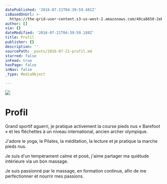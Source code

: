 ```yaml
---
datePublished: '2016-07-21T04:39:59.481Z'
isBasedOnUrl: >-
  https://the-grid-user-content.s3-us-west-2.amazonaws.com/40ca8650-2ebf-4375-ace1-535ecb3c2d0e.jpg
author: []
via: {}
dateModified: '2016-07-21T04:39:59.188Z'
title: Profil
publisher: {}
description: ''
sourcePath: _posts/2016-07-21-profil.md
starred: false
inFeed: true
hasPage: false
inNav: false
_type: MediaObject

---
```

![](https://imgflo.herokuapp.com/graph/vahj1ThiexotieMo/4ba434a7777b48e3ef15c610c3a2c423/croprotate.jpg?cropheight=3233&cropwidth=4149&degrees=0&input=https%3A%2F%2Fthe-grid-user-content.s3-us-west-2.amazonaws.com%2F40ca8650-2ebf-4375-ace1-535ecb3c2d0e.jpg&x=0&y=0)

# Profil

Grand sportif aguerri, je pratique activement la course pieds nus « Barefoot » et les fléchettes à un niveau international, ancien archer olympique.

J'adore le yoga, le Pilates, la méditation, la lecture et je pratique la marche pieds nus.

Je suis d'un tempérament calme et posé, j'aime partager ma quiétude intérieure via un bon massage.

Je suis passionné par le massage, en formation continue, afin de me perfectionner et nourrir mes passions.
